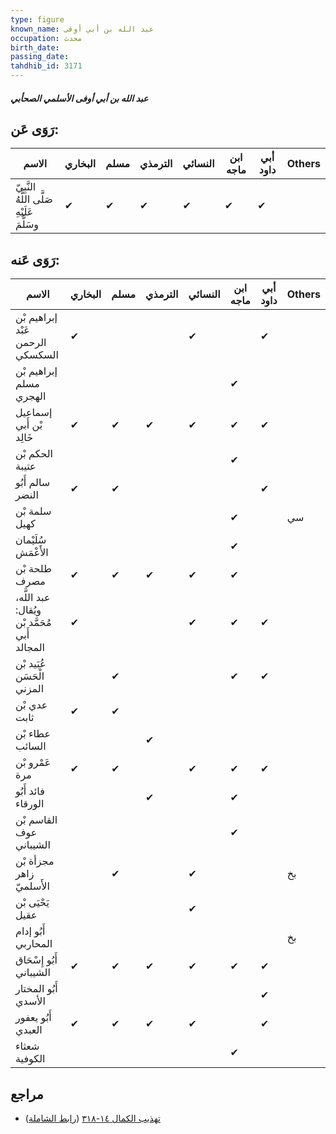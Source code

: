 ```yaml
---
type: figure
known_name: عبد الله بن أبي أوفى
occupation: محدث
birth_date:
passing_date:
tahdhib_id: 3171
---
```

##### عبد الله بن أبي أوفى الأسلمي الصحأبي

## رَوَى عَن:
| الاسم                                      | البخاري | مسلم | الترمذي | النسائي | ابن ماجه | أبي داود | Others |
| ------------------------------------------ | ------- | ---- | ------- | ------- | -------- | -------- | ------ |
| النَّبِيّ صَلَّى اللَّهُ عَلَيْهِ وسَلَّمَ | ✔       | ✔    | ✔       | ✔       | ✔        | ✔        |        |
## رَوَى عَنه:
| الاسم                                         | البخاري | مسلم | الترمذي | النسائي | ابن ماجه | أبي داود | Others |
| --------------------------------------------- | ------- | ---- | ------- | ------- | -------- | -------- | ------ |
| إبراهيم بْن عَبْد الرحمن السكسكي              | ✔       |      |         | ✔       |          | ✔        |        |
| إبراهيم بْن مسلم الهجري                       |         |      |         |         | ✔        |          |        |
| إسماعيل بْن أَبي خَالِد                       | ✔       | ✔    | ✔       | ✔       | ✔        | ✔        |        |
| الحكم بْن عتيبة                               |         |      |         |         | ✔        |          |        |
| سالم أَبُو النضر                              | ✔       | ✔    |         |         |          | ✔        |        |
| سلمة بْن كهيل                                 |         |      |         |         | ✔        |          | سي     |
| سُلَيْمان الأَعْمَش                           |         |      |         |         | ✔        |          |        |
| طلحة بْن مصرف                                 | ✔       | ✔    | ✔       | ✔       | ✔        |          |        |
| عبد اللَّه، ويُقال: مُحَمَّد بْن أَبي المجالد | ✔       |      |         | ✔       | ✔        | ✔        |        |
| عُبَيد بْن الْحَسَن المزني                    |         | ✔    |         |         | ✔        | ✔        |        |
| عدي بْن ثابت                                  | ✔       | ✔    |         |         |          |          |        |
| عطاء بْن السائب                               |         |      | ✔       |         |          |          |        |
| عَمْرو بْن مرة                                | ✔       | ✔    |         | ✔       | ✔        | ✔        |        |
| فائد أَبُو الورقاء                            |         |      | ✔       |         | ✔        |          |        |
| القاسم بْن عوف الشيباني                       |         |      |         |         | ✔        |          |        |
| مجزأة بْن زاهر الأَسلميّ                      |         | ✔    |         | ✔       |          |          | بخ     |
| يَحْيَى بْن عقيل                              |         |      |         | ✔       |          |          |        |
| أَبُو إدام المحاربي                           |         |      |         |         |          |          | بخ     |
| أَبُو إِسْحَاق الشيباني                       | ✔       | ✔    | ✔       | ✔       | ✔        | ✔        |        |
| أَبُو المختار الأسدي                          |         |      |         |         |          | ✔        |        |
| أَبُو يعفور العبدي                            | ✔       | ✔    | ✔       | ✔       |          | ✔        |        |
| شعثاء الكوفية                                 |         |      |         |         | ✔        |          |        |
## مراجع
- [تهذيب الكمال ١٤-٣١٨](obsidian://open?vault=Tahdhib-al-Kamal&file=Figures/٣١٧١-عبد%20الله%20بن%20أبي%20أوفى%20الأسلمي%20الصحأبي) ([رابط الشاملة](https://shamela.ws/book/3722/7246))